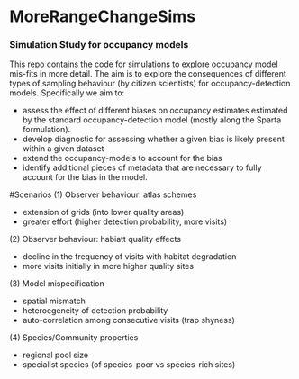 # MoreRangeChangeSims

### Simulation Study for occupancy models

This repo contains the code for simulations to explore occupancy model mis-fits in more detail.
The aim is to explore the consequences of different types of sampling behaviour (by citizen scientists) for occupancy-detection models. Specifically we aim to:
- assess the effect of different biases on occupancy estimates estimated by the standard occupancy-detection model (mostly along the Sparta formulation).
- develop diagnostic for assessing whether a given bias is likely present within a given dataset
- extend the occupancy-models to account for the bias
- identify additional pieces of metadata that are necessary to fully account for the bias in the model.


#Scenarios
(1) Observer behaviour: atlas schemes
  - extension of grids (into lower quality areas)
  - greater effort (higher detection probability, more visits)
  
(2) Observer behaviour: habiatt quality effects
  - decline in the frequency of visits with habitat degradation
  - more visits initially in more higher quality sites
  
(3) Model mispecification
  - spatial mismatch
  - heteroegeneity of detection probability
  - auto-correlation among consecutive visits (trap shyness)

(4) Species/Community properties
  - regional pool size
  - specialist species (of species-poor vs species-rich sites)